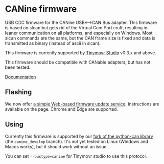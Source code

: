 
# CANine firmware

USB CDC firmware for the CANine USB⟷CAN Bus adapter. This firmware is based on slcan but gets rid of the Virtual Com Port cruft, resulting in leaner communication on all platforms, and especially on Windows. Most slcan commands are the same, but the CAN frame size is fixed and data is transmitted as binary (instead of ascii in slcan).

This firmware is currently supported by [Tinymovr Studio](https://pypi.org/project/tinymovr/) v0.3.x and above.

This firmware should be compatible with CANable adapters, but has not been tested.

[Documentation](https://canine.readthedocs.io/en/latest/)

## Flashing

We now offer [a simple Web-based firmware update service](https://tinymovr.github.io/CANine/). Instructions are available on the page. Chrome and Edge are supported.

## Using

Currently this firmware is supported by our [fork of the python-can library](https://github.com/tinymovr/python-can) (the `canine_develop` branch). It's not yet tested on Linux (Windows and Macos works), but it should work without an issue. 

You can set `--bustype=canine` for Tinymovr studio to use this protocol.

